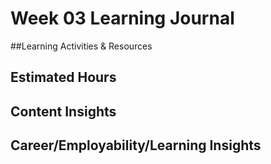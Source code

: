 # Week 03 Learning Journal
##Learning Activities & Resources



## Estimated Hours


## Content Insights


## Career/Employability/Learning Insights
